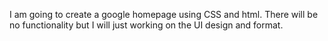 I am going to create a google homepage using CSS and html.
There will be no functionality but I will just working on the UI design and format.
